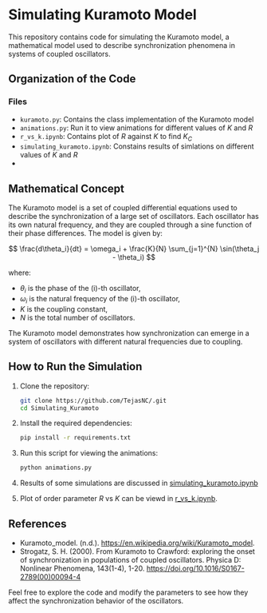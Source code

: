 # Simulating Kuramoto Model

This repository contains code for simulating the Kuramoto model, a mathematical model used to describe synchronization phenomena in systems of coupled oscillators.

## Organization of the Code

### Files 

- `kuramoto.py`: Contains the class implementation of the Kuramoto model
- `animations.py`: Run it to view animations for different values of $K$ and $R$
- `r_vs_k.ipynb`: Contains plot of $R$ against $K$ to find $K_C$
- `simulating_kuramoto.ipynb`: Constains results of simlations on different values of $K$ and $R$
- 

## Mathematical Concept

The Kuramoto model is a set of coupled differential equations used to describe the synchronization of a large set of oscillators. Each oscillator has its own natural frequency, and they are coupled through a sine function of their phase differences. The model is given by:

$$
    \frac{d\theta_i}{dt} = \omega_i + \frac{K}{N} \sum_{j=1}^{N} \sin(\theta_j - \theta_i) 
$$

where:
- $\theta_i$ is the phase of the \(i\)-th oscillator,
- $\omega_i$ is the natural frequency of the \(i\)-th oscillator,
- $K$ is the coupling constant,
- $N$ is the total number of oscillators.

The Kuramoto model demonstrates how synchronization can emerge in a system of oscillators with different natural frequencies due to coupling.

## How to Run the Simulation

1. Clone the repository:
    ```bash
    git clone https://github.com/TejasNC/.git
    cd Simulating_Kuramoto
    ```

2. Install the required dependencies:
    ```bash
    pip install -r requirements.txt
    ```

3. Run this script for viewing the animations:
    ```bash
    python animations.py
    ```

4. Results of some simulations are discussed in [simulating_kuramoto.ipynb](simulating_kuramoto.ipynb)

5. Plot of order parameter $R$ vs $K$ can be viewd in [r_vs_k.ipynb](r_vs_k.ipynb). 

## References

- Kuramoto_model. (n.d.). https://en.wikipedia.org/wiki/Kuramoto_model.
- Strogatz, S. H. (2000). From Kuramoto to Crawford: exploring the onset of synchronization in populations of coupled oscillators. Physica D: Nonlinear Phenomena, 143(1-4), 1-20. https://doi.org/10.1016/S0167-2789(00)00094-4

Feel free to explore the code and modify the parameters to see how they affect the synchronization behavior of the oscillators.
